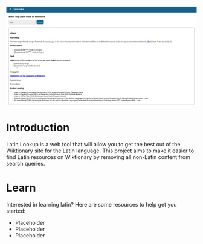 ![Latin Lookup Screenshot](main.png)

# Introduction
Latin Lookup is a web tool that will allow you to get the best out of the Wiktionary site for the Latin language. This project aims to make it easier to find Latin resources on Wiktionary by removing all non-Latin content from search queries.

# Learn
Interested in learning latin? Here are some resources to help get you started:
- Placeholder
- Placeholder
- Placeholder
